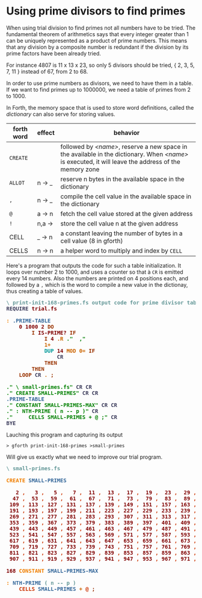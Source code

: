 # Using prime divisors to find primes

When using trial division to find primes not all numbers have to be tried. The fundamental theorem of arithmetics says that every integer greater than 1 can be uniquely represented as a product of prime numbers. This means that any division by a composite number is redundant if the division by its prime factors have been already tried.

For instance 4807 is 11 x 13 x 23, so only 5 divisors should be tried, { 2, 3, 5, 7, 11 } instead of 67, from 2 to 68.

In order to use prime numbers as divisors, we need to have them in a table. If we want to find primes up to 1000000, we need a table of primes from 2 to 1000. 

In Forth, the memory space that is used to store word definitions, called the _dictionary_ can also serve for storing values.

| forth word | effect | behavior |
| ---------- | ------ | -------- |
| `CREATE` |  | followed by _\<name\>_, reserve a new space in the available in the dictionary. When _\<name\>_ is executed, it will leave the address of the memory zone |
| `ALLOT` | n → _ | reserve n bytes in the available space in the dictionary |
| `,` | n → _ | compile the cell value in the available space in the dictionary |
| `@` | a → n | fetch the cell value stored at the given address |
| `!` | n,a → | store the cell value n at the given address |
| CELL | _ → n | a constant leaving the number of bytes in a cell value (8 in gforth) |
| CELLS | n → n | a helper word to multiply and index by `CELL` |

Here's a program that outputs the code for such a table initialization. It loops over number 2 to 1000, and uses a counter so that à `CR` is emitted every 14 numbers. Also the numbers are printed on 4 positions each, and followed by a `,` which is the word to compile a new value in the dictionay, thus creating a table of values.



<pre><span style="color:#669999; font-weight:bold;">\</span> <span style="color:#669999; font-weight:bold;">print-init-168-primes.fs output code for prime divisor table init
</span><span style="color:#3D3D5C; font-weight:bold;">REQUIRE</span> <span style="color:#800000; font-weight:bold;">trial.fs</span>

<span style="color:#F07F00; font-weight:bold;">:</span> <span style="color:#336699; font-weight:bold;">.PRIME-TABLE</span>
    <span style="color:#800000; font-weight:bold;">0</span> <span style="color:#800000; font-weight:bold;">1000</span> <span style="color:#800000; font-weight:bold;">2</span> <span style="color:#993300; font-weight:bold;">DO</span>
        <span style="color:#993300; font-weight:bold;">I</span> <span style="color:#800000; font-weight:bold;">IS-PRIME?</span> <span style="color:#993300; font-weight:bold;">IF</span>
            <span style="color:#993300; font-weight:bold;">I</span> <span style="color:#800000; font-weight:bold;">4</span> <span style="color:#CC6600; font-weight:bold;">.R</span> <span style="color:#008000; font-weight:bold;">."</span> <span style="color:#008000; font-weight:bold;"> ,"</span>
            <span style="color:#CC6600; font-weight:bold;">1+</span>
            <span style="color:#009999; font-weight:bold;">DUP</span> <span style="color:#800000; font-weight:bold;">14</span> <span style="color:#CC6600; font-weight:bold;">MOD</span> <span style="color:#CC6600; font-weight:bold;">0=</span> <span style="color:#993300; font-weight:bold;">IF</span>
                <span style="color:#3D3D5C; font-weight:bold;">CR</span>
            <span style="color:#993300; font-weight:bold;">THEN</span>
        <span style="color:#993300; font-weight:bold;">THEN</span>
    <span style="color:#993300; font-weight:bold;">LOOP</span> <span style="color:#3D3D5C; font-weight:bold;">CR</span> <span style="color:#CC6600; font-weight:bold;">.</span> <span style="color:#993300; font-weight:bold;">;</span>

<span style="color:#008000; font-weight:bold;">."</span> <span style="color:#008000; font-weight:bold;">\ small-primes.fs"</span> <span style="color:#3D3D5C; font-weight:bold;">CR</span> <span style="color:#3D3D5C; font-weight:bold;">CR</span> 
<span style="color:#008000; font-weight:bold;">."</span> <span style="color:#008000; font-weight:bold;">CREATE SMALL-PRIMES"</span> <span style="color:#3D3D5C; font-weight:bold;">CR</span> <span style="color:#3D3D5C; font-weight:bold;">CR</span>
<span style="color:#336699; font-weight:bold;">.PRIME-TABLE</span>
<span style="color:#008000; font-weight:bold;">."</span> <span style="color:#008000; font-weight:bold;">CONSTANT SMALL-PRIMES-MAX"</span> <span style="color:#3D3D5C; font-weight:bold;">CR</span> <span style="color:#3D3D5C; font-weight:bold;">CR</span>
<span style="color:#008000; font-weight:bold;">."</span> <span style="color:#008000; font-weight:bold;">: NTH-PRIME ( n -- p )"</span> <span style="color:#3D3D5C; font-weight:bold;">CR</span>
<span style="color:#008000; font-weight:bold;">."</span> <span style="color:#008000; font-weight:bold;">    CELLS SMALL-PRIMES + @ ;"</span> <span style="color:#3D3D5C; font-weight:bold;">CR</span>
<span style="color:#3D3D5C; font-weight:bold;">BYE</span>
</pre>
Lauching this program and capturing its output
```
> gforth print-init-168-primes >small-primes
```
Will give us exactly what we need to improve our trial program.

<pre><span style="color:#669999; font-weight:bold;">\</span> <span style="color:#669999; font-weight:bold;">small-primes.fs
</span>
<span style="color:#F07F00; font-weight:bold;">CREATE</span> <span style="color:#336699; font-weight:bold;">SMALL-PRIMES</span>

   <span style="color:#800000; font-weight:bold;">2</span> <span style="color:#CC3300; font-weight:bold;">,</span>   <span style="color:#800000; font-weight:bold;">3</span> <span style="color:#CC3300; font-weight:bold;">,</span>   <span style="color:#800000; font-weight:bold;">5</span> <span style="color:#CC3300; font-weight:bold;">,</span>   <span style="color:#800000; font-weight:bold;">7</span> <span style="color:#CC3300; font-weight:bold;">,</span>  <span style="color:#800000; font-weight:bold;">11</span> <span style="color:#CC3300; font-weight:bold;">,</span>  <span style="color:#800000; font-weight:bold;">13</span> <span style="color:#CC3300; font-weight:bold;">,</span>  <span style="color:#800000; font-weight:bold;">17</span> <span style="color:#CC3300; font-weight:bold;">,</span>  <span style="color:#800000; font-weight:bold;">19</span> <span style="color:#CC3300; font-weight:bold;">,</span>  <span style="color:#800000; font-weight:bold;">23</span> <span style="color:#CC3300; font-weight:bold;">,</span>  <span style="color:#800000; font-weight:bold;">29</span> <span style="color:#CC3300; font-weight:bold;">,</span>  <span style="color:#800000; font-weight:bold;">31</span> <span style="color:#CC3300; font-weight:bold;">,</span>  <span style="color:#800000; font-weight:bold;">37</span> <span style="color:#CC3300; font-weight:bold;">,</span>  <span style="color:#800000; font-weight:bold;">41</span> <span style="color:#CC3300; font-weight:bold;">,</span>  <span style="color:#800000; font-weight:bold;">43</span> <span style="color:#CC3300; font-weight:bold;">,</span>
  <span style="color:#800000; font-weight:bold;">47</span> <span style="color:#CC3300; font-weight:bold;">,</span>  <span style="color:#800000; font-weight:bold;">53</span> <span style="color:#CC3300; font-weight:bold;">,</span>  <span style="color:#800000; font-weight:bold;">59</span> <span style="color:#CC3300; font-weight:bold;">,</span>  <span style="color:#800000; font-weight:bold;">61</span> <span style="color:#CC3300; font-weight:bold;">,</span>  <span style="color:#800000; font-weight:bold;">67</span> <span style="color:#CC3300; font-weight:bold;">,</span>  <span style="color:#800000; font-weight:bold;">71</span> <span style="color:#CC3300; font-weight:bold;">,</span>  <span style="color:#800000; font-weight:bold;">73</span> <span style="color:#CC3300; font-weight:bold;">,</span>  <span style="color:#800000; font-weight:bold;">79</span> <span style="color:#CC3300; font-weight:bold;">,</span>  <span style="color:#800000; font-weight:bold;">83</span> <span style="color:#CC3300; font-weight:bold;">,</span>  <span style="color:#800000; font-weight:bold;">89</span> <span style="color:#CC3300; font-weight:bold;">,</span>  <span style="color:#800000; font-weight:bold;">97</span> <span style="color:#CC3300; font-weight:bold;">,</span> <span style="color:#800000; font-weight:bold;">101</span> <span style="color:#CC3300; font-weight:bold;">,</span> <span style="color:#800000; font-weight:bold;">103</span> <span style="color:#CC3300; font-weight:bold;">,</span> <span style="color:#800000; font-weight:bold;">107</span> <span style="color:#CC3300; font-weight:bold;">,</span>
 <span style="color:#800000; font-weight:bold;">109</span> <span style="color:#CC3300; font-weight:bold;">,</span> <span style="color:#800000; font-weight:bold;">113</span> <span style="color:#CC3300; font-weight:bold;">,</span> <span style="color:#800000; font-weight:bold;">127</span> <span style="color:#CC3300; font-weight:bold;">,</span> <span style="color:#800000; font-weight:bold;">131</span> <span style="color:#CC3300; font-weight:bold;">,</span> <span style="color:#800000; font-weight:bold;">137</span> <span style="color:#CC3300; font-weight:bold;">,</span> <span style="color:#800000; font-weight:bold;">139</span> <span style="color:#CC3300; font-weight:bold;">,</span> <span style="color:#800000; font-weight:bold;">149</span> <span style="color:#CC3300; font-weight:bold;">,</span> <span style="color:#800000; font-weight:bold;">151</span> <span style="color:#CC3300; font-weight:bold;">,</span> <span style="color:#800000; font-weight:bold;">157</span> <span style="color:#CC3300; font-weight:bold;">,</span> <span style="color:#800000; font-weight:bold;">163</span> <span style="color:#CC3300; font-weight:bold;">,</span> <span style="color:#800000; font-weight:bold;">167</span> <span style="color:#CC3300; font-weight:bold;">,</span> <span style="color:#800000; font-weight:bold;">173</span> <span style="color:#CC3300; font-weight:bold;">,</span> <span style="color:#800000; font-weight:bold;">179</span> <span style="color:#CC3300; font-weight:bold;">,</span> <span style="color:#800000; font-weight:bold;">181</span> <span style="color:#CC3300; font-weight:bold;">,</span>
 <span style="color:#800000; font-weight:bold;">191</span> <span style="color:#CC3300; font-weight:bold;">,</span> <span style="color:#800000; font-weight:bold;">193</span> <span style="color:#CC3300; font-weight:bold;">,</span> <span style="color:#800000; font-weight:bold;">197</span> <span style="color:#CC3300; font-weight:bold;">,</span> <span style="color:#800000; font-weight:bold;">199</span> <span style="color:#CC3300; font-weight:bold;">,</span> <span style="color:#800000; font-weight:bold;">211</span> <span style="color:#CC3300; font-weight:bold;">,</span> <span style="color:#800000; font-weight:bold;">223</span> <span style="color:#CC3300; font-weight:bold;">,</span> <span style="color:#800000; font-weight:bold;">227</span> <span style="color:#CC3300; font-weight:bold;">,</span> <span style="color:#800000; font-weight:bold;">229</span> <span style="color:#CC3300; font-weight:bold;">,</span> <span style="color:#800000; font-weight:bold;">233</span> <span style="color:#CC3300; font-weight:bold;">,</span> <span style="color:#800000; font-weight:bold;">239</span> <span style="color:#CC3300; font-weight:bold;">,</span> <span style="color:#800000; font-weight:bold;">241</span> <span style="color:#CC3300; font-weight:bold;">,</span> <span style="color:#800000; font-weight:bold;">251</span> <span style="color:#CC3300; font-weight:bold;">,</span> <span style="color:#800000; font-weight:bold;">257</span> <span style="color:#CC3300; font-weight:bold;">,</span> <span style="color:#800000; font-weight:bold;">263</span> <span style="color:#CC3300; font-weight:bold;">,</span>
 <span style="color:#800000; font-weight:bold;">269</span> <span style="color:#CC3300; font-weight:bold;">,</span> <span style="color:#800000; font-weight:bold;">271</span> <span style="color:#CC3300; font-weight:bold;">,</span> <span style="color:#800000; font-weight:bold;">277</span> <span style="color:#CC3300; font-weight:bold;">,</span> <span style="color:#800000; font-weight:bold;">281</span> <span style="color:#CC3300; font-weight:bold;">,</span> <span style="color:#800000; font-weight:bold;">283</span> <span style="color:#CC3300; font-weight:bold;">,</span> <span style="color:#800000; font-weight:bold;">293</span> <span style="color:#CC3300; font-weight:bold;">,</span> <span style="color:#800000; font-weight:bold;">307</span> <span style="color:#CC3300; font-weight:bold;">,</span> <span style="color:#800000; font-weight:bold;">311</span> <span style="color:#CC3300; font-weight:bold;">,</span> <span style="color:#800000; font-weight:bold;">313</span> <span style="color:#CC3300; font-weight:bold;">,</span> <span style="color:#800000; font-weight:bold;">317</span> <span style="color:#CC3300; font-weight:bold;">,</span> <span style="color:#800000; font-weight:bold;">331</span> <span style="color:#CC3300; font-weight:bold;">,</span> <span style="color:#800000; font-weight:bold;">337</span> <span style="color:#CC3300; font-weight:bold;">,</span> <span style="color:#800000; font-weight:bold;">347</span> <span style="color:#CC3300; font-weight:bold;">,</span> <span style="color:#800000; font-weight:bold;">349</span> <span style="color:#CC3300; font-weight:bold;">,</span>
 <span style="color:#800000; font-weight:bold;">353</span> <span style="color:#CC3300; font-weight:bold;">,</span> <span style="color:#800000; font-weight:bold;">359</span> <span style="color:#CC3300; font-weight:bold;">,</span> <span style="color:#800000; font-weight:bold;">367</span> <span style="color:#CC3300; font-weight:bold;">,</span> <span style="color:#800000; font-weight:bold;">373</span> <span style="color:#CC3300; font-weight:bold;">,</span> <span style="color:#800000; font-weight:bold;">379</span> <span style="color:#CC3300; font-weight:bold;">,</span> <span style="color:#800000; font-weight:bold;">383</span> <span style="color:#CC3300; font-weight:bold;">,</span> <span style="color:#800000; font-weight:bold;">389</span> <span style="color:#CC3300; font-weight:bold;">,</span> <span style="color:#800000; font-weight:bold;">397</span> <span style="color:#CC3300; font-weight:bold;">,</span> <span style="color:#800000; font-weight:bold;">401</span> <span style="color:#CC3300; font-weight:bold;">,</span> <span style="color:#800000; font-weight:bold;">409</span> <span style="color:#CC3300; font-weight:bold;">,</span> <span style="color:#800000; font-weight:bold;">419</span> <span style="color:#CC3300; font-weight:bold;">,</span> <span style="color:#800000; font-weight:bold;">421</span> <span style="color:#CC3300; font-weight:bold;">,</span> <span style="color:#800000; font-weight:bold;">431</span> <span style="color:#CC3300; font-weight:bold;">,</span> <span style="color:#800000; font-weight:bold;">433</span> <span style="color:#CC3300; font-weight:bold;">,</span>
 <span style="color:#800000; font-weight:bold;">439</span> <span style="color:#CC3300; font-weight:bold;">,</span> <span style="color:#800000; font-weight:bold;">443</span> <span style="color:#CC3300; font-weight:bold;">,</span> <span style="color:#800000; font-weight:bold;">449</span> <span style="color:#CC3300; font-weight:bold;">,</span> <span style="color:#800000; font-weight:bold;">457</span> <span style="color:#CC3300; font-weight:bold;">,</span> <span style="color:#800000; font-weight:bold;">461</span> <span style="color:#CC3300; font-weight:bold;">,</span> <span style="color:#800000; font-weight:bold;">463</span> <span style="color:#CC3300; font-weight:bold;">,</span> <span style="color:#800000; font-weight:bold;">467</span> <span style="color:#CC3300; font-weight:bold;">,</span> <span style="color:#800000; font-weight:bold;">479</span> <span style="color:#CC3300; font-weight:bold;">,</span> <span style="color:#800000; font-weight:bold;">487</span> <span style="color:#CC3300; font-weight:bold;">,</span> <span style="color:#800000; font-weight:bold;">491</span> <span style="color:#CC3300; font-weight:bold;">,</span> <span style="color:#800000; font-weight:bold;">499</span> <span style="color:#CC3300; font-weight:bold;">,</span> <span style="color:#800000; font-weight:bold;">503</span> <span style="color:#CC3300; font-weight:bold;">,</span> <span style="color:#800000; font-weight:bold;">509</span> <span style="color:#CC3300; font-weight:bold;">,</span> <span style="color:#800000; font-weight:bold;">521</span> <span style="color:#CC3300; font-weight:bold;">,</span>
 <span style="color:#800000; font-weight:bold;">523</span> <span style="color:#CC3300; font-weight:bold;">,</span> <span style="color:#800000; font-weight:bold;">541</span> <span style="color:#CC3300; font-weight:bold;">,</span> <span style="color:#800000; font-weight:bold;">547</span> <span style="color:#CC3300; font-weight:bold;">,</span> <span style="color:#800000; font-weight:bold;">557</span> <span style="color:#CC3300; font-weight:bold;">,</span> <span style="color:#800000; font-weight:bold;">563</span> <span style="color:#CC3300; font-weight:bold;">,</span> <span style="color:#800000; font-weight:bold;">569</span> <span style="color:#CC3300; font-weight:bold;">,</span> <span style="color:#800000; font-weight:bold;">571</span> <span style="color:#CC3300; font-weight:bold;">,</span> <span style="color:#800000; font-weight:bold;">577</span> <span style="color:#CC3300; font-weight:bold;">,</span> <span style="color:#800000; font-weight:bold;">587</span> <span style="color:#CC3300; font-weight:bold;">,</span> <span style="color:#800000; font-weight:bold;">593</span> <span style="color:#CC3300; font-weight:bold;">,</span> <span style="color:#800000; font-weight:bold;">599</span> <span style="color:#CC3300; font-weight:bold;">,</span> <span style="color:#800000; font-weight:bold;">601</span> <span style="color:#CC3300; font-weight:bold;">,</span> <span style="color:#800000; font-weight:bold;">607</span> <span style="color:#CC3300; font-weight:bold;">,</span> <span style="color:#800000; font-weight:bold;">613</span> <span style="color:#CC3300; font-weight:bold;">,</span>
 <span style="color:#800000; font-weight:bold;">617</span> <span style="color:#CC3300; font-weight:bold;">,</span> <span style="color:#800000; font-weight:bold;">619</span> <span style="color:#CC3300; font-weight:bold;">,</span> <span style="color:#800000; font-weight:bold;">631</span> <span style="color:#CC3300; font-weight:bold;">,</span> <span style="color:#800000; font-weight:bold;">641</span> <span style="color:#CC3300; font-weight:bold;">,</span> <span style="color:#800000; font-weight:bold;">643</span> <span style="color:#CC3300; font-weight:bold;">,</span> <span style="color:#800000; font-weight:bold;">647</span> <span style="color:#CC3300; font-weight:bold;">,</span> <span style="color:#800000; font-weight:bold;">653</span> <span style="color:#CC3300; font-weight:bold;">,</span> <span style="color:#800000; font-weight:bold;">659</span> <span style="color:#CC3300; font-weight:bold;">,</span> <span style="color:#800000; font-weight:bold;">661</span> <span style="color:#CC3300; font-weight:bold;">,</span> <span style="color:#800000; font-weight:bold;">673</span> <span style="color:#CC3300; font-weight:bold;">,</span> <span style="color:#800000; font-weight:bold;">677</span> <span style="color:#CC3300; font-weight:bold;">,</span> <span style="color:#800000; font-weight:bold;">683</span> <span style="color:#CC3300; font-weight:bold;">,</span> <span style="color:#800000; font-weight:bold;">691</span> <span style="color:#CC3300; font-weight:bold;">,</span> <span style="color:#800000; font-weight:bold;">701</span> <span style="color:#CC3300; font-weight:bold;">,</span>
 <span style="color:#800000; font-weight:bold;">709</span> <span style="color:#CC3300; font-weight:bold;">,</span> <span style="color:#800000; font-weight:bold;">719</span> <span style="color:#CC3300; font-weight:bold;">,</span> <span style="color:#800000; font-weight:bold;">727</span> <span style="color:#CC3300; font-weight:bold;">,</span> <span style="color:#800000; font-weight:bold;">733</span> <span style="color:#CC3300; font-weight:bold;">,</span> <span style="color:#800000; font-weight:bold;">739</span> <span style="color:#CC3300; font-weight:bold;">,</span> <span style="color:#800000; font-weight:bold;">743</span> <span style="color:#CC3300; font-weight:bold;">,</span> <span style="color:#800000; font-weight:bold;">751</span> <span style="color:#CC3300; font-weight:bold;">,</span> <span style="color:#800000; font-weight:bold;">757</span> <span style="color:#CC3300; font-weight:bold;">,</span> <span style="color:#800000; font-weight:bold;">761</span> <span style="color:#CC3300; font-weight:bold;">,</span> <span style="color:#800000; font-weight:bold;">769</span> <span style="color:#CC3300; font-weight:bold;">,</span> <span style="color:#800000; font-weight:bold;">773</span> <span style="color:#CC3300; font-weight:bold;">,</span> <span style="color:#800000; font-weight:bold;">787</span> <span style="color:#CC3300; font-weight:bold;">,</span> <span style="color:#800000; font-weight:bold;">797</span> <span style="color:#CC3300; font-weight:bold;">,</span> <span style="color:#800000; font-weight:bold;">809</span> <span style="color:#CC3300; font-weight:bold;">,</span>
 <span style="color:#800000; font-weight:bold;">811</span> <span style="color:#CC3300; font-weight:bold;">,</span> <span style="color:#800000; font-weight:bold;">821</span> <span style="color:#CC3300; font-weight:bold;">,</span> <span style="color:#800000; font-weight:bold;">823</span> <span style="color:#CC3300; font-weight:bold;">,</span> <span style="color:#800000; font-weight:bold;">827</span> <span style="color:#CC3300; font-weight:bold;">,</span> <span style="color:#800000; font-weight:bold;">829</span> <span style="color:#CC3300; font-weight:bold;">,</span> <span style="color:#800000; font-weight:bold;">839</span> <span style="color:#CC3300; font-weight:bold;">,</span> <span style="color:#800000; font-weight:bold;">853</span> <span style="color:#CC3300; font-weight:bold;">,</span> <span style="color:#800000; font-weight:bold;">857</span> <span style="color:#CC3300; font-weight:bold;">,</span> <span style="color:#800000; font-weight:bold;">859</span> <span style="color:#CC3300; font-weight:bold;">,</span> <span style="color:#800000; font-weight:bold;">863</span> <span style="color:#CC3300; font-weight:bold;">,</span> <span style="color:#800000; font-weight:bold;">877</span> <span style="color:#CC3300; font-weight:bold;">,</span> <span style="color:#800000; font-weight:bold;">881</span> <span style="color:#CC3300; font-weight:bold;">,</span> <span style="color:#800000; font-weight:bold;">883</span> <span style="color:#CC3300; font-weight:bold;">,</span> <span style="color:#800000; font-weight:bold;">887</span> <span style="color:#CC3300; font-weight:bold;">,</span>
 <span style="color:#800000; font-weight:bold;">907</span> <span style="color:#CC3300; font-weight:bold;">,</span> <span style="color:#800000; font-weight:bold;">911</span> <span style="color:#CC3300; font-weight:bold;">,</span> <span style="color:#800000; font-weight:bold;">919</span> <span style="color:#CC3300; font-weight:bold;">,</span> <span style="color:#800000; font-weight:bold;">929</span> <span style="color:#CC3300; font-weight:bold;">,</span> <span style="color:#800000; font-weight:bold;">937</span> <span style="color:#CC3300; font-weight:bold;">,</span> <span style="color:#800000; font-weight:bold;">941</span> <span style="color:#CC3300; font-weight:bold;">,</span> <span style="color:#800000; font-weight:bold;">947</span> <span style="color:#CC3300; font-weight:bold;">,</span> <span style="color:#800000; font-weight:bold;">953</span> <span style="color:#CC3300; font-weight:bold;">,</span> <span style="color:#800000; font-weight:bold;">967</span> <span style="color:#CC3300; font-weight:bold;">,</span> <span style="color:#800000; font-weight:bold;">971</span> <span style="color:#CC3300; font-weight:bold;">,</span> <span style="color:#800000; font-weight:bold;">977</span> <span style="color:#CC3300; font-weight:bold;">,</span> <span style="color:#800000; font-weight:bold;">983</span> <span style="color:#CC3300; font-weight:bold;">,</span> <span style="color:#800000; font-weight:bold;">991</span> <span style="color:#CC3300; font-weight:bold;">,</span> <span style="color:#800000; font-weight:bold;">997</span> <span style="color:#CC3300; font-weight:bold;">,</span>

<span style="color:#800000; font-weight:bold;">168</span> <span style="color:#F07F00; font-weight:bold;">CONSTANT</span> <span style="color:#336699; font-weight:bold;">SMALL-PRIMES-MAX</span>

<span style="color:#F07F00; font-weight:bold;">:</span> <span style="color:#336699; font-weight:bold;">NTH-PRIME</span> <span style="color:#669999; font-weight:bold;">(</span> <span style="color:#669999; font-weight:bold;">n -- p )</span>
    <span style="color:#CC3300; font-weight:bold;">CELLS</span> <span style="color:#336699; font-weight:bold;">SMALL-PRIMES</span> <span style="color:#CC6600; font-weight:bold;">+</span> <span style="color:#CC3300; font-weight:bold;">@</span> <span style="color:#993300; font-weight:bold;">;</span>
</pre>


